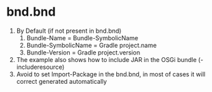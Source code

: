 # bnd.bnd

1. By Default (if not present in bnd.bnd)
   1. Bundle-Name = Bundle-SymbolicName
   1. Bundle-SymbolicName = Gradle project.name
   1. Bundle-Version = Gradle project.version
1. The example also shows how to include JAR in the OSGi bundle (-includeresource)
1. Avoid to set Import-Package in the bnd.bnd, in most of cases it will correct generated automatically 